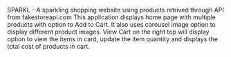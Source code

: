 SPARKL - A sparkling shopping website using products retrived through API from fakestoreapi.com
This application displays home page with multiple products with option to Add to Cart. It also uses carousel image option to display different product images.
View Cart on the right top will display option to view the items in card, update the item quantity and displays the total cost of products in cart.
